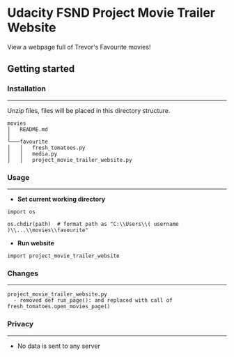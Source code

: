 # Udacity FSND Project Movie Trailer Website

View a webpage full of Trevor's Favourite movies!  
  
  

## Getting started  
  
   

### Installation
----------

Unzip files, files will be placed in this directory structure.
  
```
movies
│   README.md
│
└───favourite
│   │   fresh_tomatoes.py
│   │   media.py
│   │   project_movie_trailer_website.py
```

### Usage
----------

- **Set current working directory**
```
import os

os.chdir(path)  # format path as "C:\\Users\\( username )\\...\\movies\\favourite" 
```

- **Run website**
```
import project_movie_trailer_website
```  
### Changes
----------
```
project_movie_trailer_website.py
  - removed def run_page(): and replaced with call of fresh_tomatoes.open_movies_page()
```
### Privacy
----------

- No data is sent to any server 
